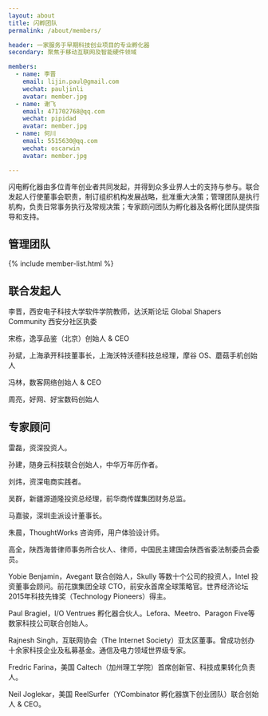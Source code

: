 ```yaml
---
layout: about
title: 闪孵团队
permalink: /about/members/

header: 一家服务于早期科技创业项目的专业孵化器
secondary: 聚焦于移动互联网及智能硬件领域

members:
  - name: 李晋
    email: lijin.paul@gmail.com
    wechat: pauljinli
    avatar: member.jpg
  - name: 谢飞
    email: 471702768@qq.com
    wechat: pipidad
    avatar: member.jpg
  - name: 何川
    email: 5515630@qq.com
    wechat: oscarwin
    avatar: member.jpg

---
```


闪电孵化器由多位青年创业者共同发起，并得到众多业界人士的支持与参与。联合发起人行使董事会职责，制订组织机构发展战略，批准重大决策；管理团队是执行机构，负责日常事务执行及常规决策；专家顾问团队为孵化器及各孵化团队提供指导和支持。

## 管理团队

{% include member-list.html %}

## 联合发起人

李晋，西安电子科技大学软件学院教师，达沃斯论坛 Global Shapers Community 西安分社区执委

宋栋，逸享品鉴（北京）创始人 & CEO

孙斌，上海承开科技董事长，上海沃特沃德科技总经理，摩谷 OS、蘑菇手机创始人

冯林，数客网络创始人 & CEO

周亮，好网、好宝数码创始人

## 专家顾问

雷磊，资深投资人。

孙建，随身云科技联合创始人，中华万年历作者。

刘炜，资深电商实践者。

吴群，新疆源道隆投资总经理，前华商传媒集团财务总监。

马嘉骏，深圳圭派设计董事长。

朱晨，ThoughtWorks 咨询师，用户体验设计师。

高全，陕西海普律师事务所合伙人、律师，中国民主建国会陕西省委法制委员会委员。

Yobie Benjamin，Avegant 联合创始人，Skully 等数十个公司的投资人，Intel 投资董事会顾问。前花旗集团全球 CTO，前安永首席全球策略官。世界经济论坛2015年科技先锋奖（Technology Pioneers）得主。

Paul Bragiel，I/O Ventrues 孵化器合伙人。Lefora、Meetro、Paragon Five等数家科技公司联合创始人。

Rajnesh Singh，互联网协会（The Internet Society）亚太区董事。曾成功创办十余家科技企业及私募基金。通信及电力领域世界级专家。

Fredric Farina，美国 Caltech（加州理工学院）首席创新官、科技成果转化负责人。

Neil Joglekar，美国 ReelSurfer（YCombinator 孵化器旗下创业团队）联合创始人 & CEO。